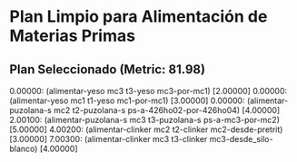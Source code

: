 # Plan Limpio para Alimentación de Materias Primas

## Plan Seleccionado (Metric: 81.98)

0.00000: (alimentar-yeso mc3 t3-yeso mc3-por-mc1) [2.00000]
0.00000: (alimentar-yeso mc1 t1-yeso mc1-por-mc1) [3.00000]
0.00000: (alimentar-puzolana-s mc2 t2-puzolana-s ps-a-426ho02-por-426ho04) [4.00000]
2.00100: (alimentar-puzolana-s mc3 t3-puzolana-s ps-a-mc3-por-mc2) [5.00000]
4.00200: (alimentar-clinker mc2 t2-clinker mc2-desde-pretrit) [3.00000]
7.00300: (alimentar-clinker mc3 t3-clinker mc3-desde_silo-blanco) [4.00000]